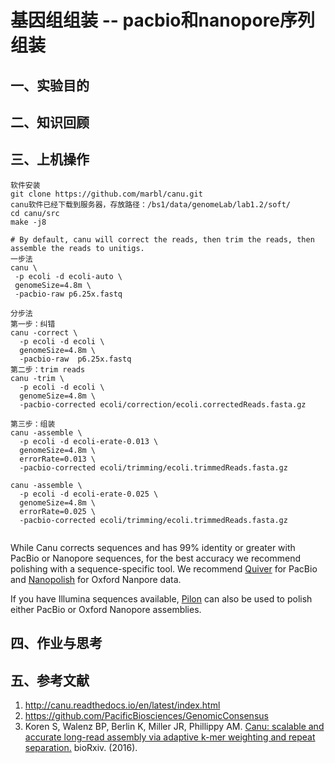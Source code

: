 # 基因组组装 -- pacbio和nanopore序列组装  
## 一、实验目的  
## 二、知识回顾  
## 三、上机操作  
```
软件安装
git clone https://github.com/marbl/canu.git
canu软件已经下载到服务器，存放路径：/bs1/data/genomeLab/lab1.2/soft/
cd canu/src
make -j8

# By default, canu will correct the reads, then trim the reads, then assemble the reads to unitigs.
一步法
canu \
 -p ecoli -d ecoli-auto \
 genomeSize=4.8m \
 -pacbio-raw p6.25x.fastq

分步法
第一步：纠错
canu -correct \
  -p ecoli -d ecoli \
  genomeSize=4.8m \
  -pacbio-raw  p6.25x.fastq
第二步：trim reads
canu -trim \
  -p ecoli -d ecoli \
  genomeSize=4.8m \
  -pacbio-corrected ecoli/correction/ecoli.correctedReads.fasta.gz

第三步：组装
canu -assemble \
  -p ecoli -d ecoli-erate-0.013 \
  genomeSize=4.8m \
  errorRate=0.013 \
  -pacbio-corrected ecoli/trimming/ecoli.trimmedReads.fasta.gz

canu -assemble \
  -p ecoli -d ecoli-erate-0.025 \
  genomeSize=4.8m \
  errorRate=0.025 \
  -pacbio-corrected ecoli/trimming/ecoli.trimmedReads.fasta.gz
  

```

While Canu corrects sequences and has 99% identity or greater with PacBio or Nanopore sequences, for the best accuracy we recommend polishing with a sequence-specific tool. We recommend [Quiver](https://github.com/PacificBiosciences/GenomicConsensus) for PacBio and [Nanopolish](http://github.com/jts/nanopolish) for Oxford Nanpore data.

If you have Illumina sequences available, [Pilon](http://www.broadinstitute.org/software/pilon/) can also be used to polish either PacBio or Oxford Nanopore assemblies.


## 四、作业与思考  
## 五、参考文献  
1. http://canu.readthedocs.io/en/latest/index.html  
2. https://github.com/PacificBiosciences/GenomicConsensus  
3. Koren S, Walenz BP, Berlin K, Miller JR, Phillippy AM. [Canu: scalable and accurate long-read assembly via adaptive k-mer weighting and repeat separation.](http://biorxiv.org/content/early/2016/08/24/071282) bioRxiv. (2016).
